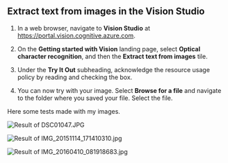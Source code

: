 ## Extract text from images in the Vision Studio

1. In a web browser, navigate to **Vision Studio** at https://portal.vision.cognitive.azure.com.

2. On the **Getting started with Vision** landing page, select **Optical character recognition**, and then the **Extract text from images** tile.

3. Under the **Try It Out** subheading, acknowledge the resource usage policy by reading and checking the box.

4. You can now try with your image. Select **Browse for a file** and navigate to the folder where you saved your file. Select the file.

Here some tests made with my images.

![Result of DSC01047.JPG](./inputs/Captura%20de%20tela%202024-01-29%20174426.png)

![Result of IMG_20151114_171410310.jpg](./inputs/Captura%20de%20tela%202024-01-29%20174534.png)

![Result of IMG_20160410_081918683.jpg](./inputs/Captura%20de%20tela%202024-01-29%20174624.png)
